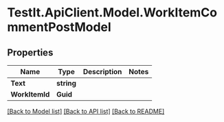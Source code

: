 # TestIt.ApiClient.Model.WorkItemCommentPostModel

## Properties

Name | Type | Description | Notes
------------ | ------------- | ------------- | -------------
**Text** | **string** |  | 
**WorkItemId** | **Guid** |  | 

[[Back to Model list]](../README.md#documentation-for-models) [[Back to API list]](../README.md#documentation-for-api-endpoints) [[Back to README]](../README.md)

